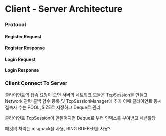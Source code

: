 # Client - Server Architecture 

### Protocol 

#### Register Request 

#### Register Response 

#### Login Request 

#### Login Response

### Client Connect To Server
클라이언트의 접속 요청이 오면 서버의 네트워크 모듈은 TcpSession을 만들고 Network 관련 콜백 함수 등록 및 TcpSessionManager에 추가 
이때 클라이언트 동시접속자 수는 POOL_SIZE로 지정하고 Deque로 관리  

클라이언트 TcpSession이 만들어지면 Deque로 부터 인덱스를 부여받고 세션할당

패킷의 처리는 msgpack을 사용, RING BUFFER를 사용?
